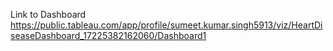 Link to Dashboard
https://public.tableau.com/app/profile/sumeet.kumar.singh5913/viz/HeartDiseaseDashboard_17225382162060/Dashboard1
